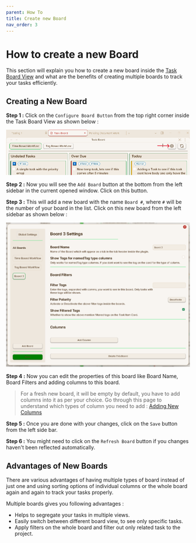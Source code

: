 ```yaml
---
parent: How To
title: Create new Board
nav_order: 3
---
```


# How to create a new Board

This section will explain you how to create a new board inside the [Task Board View](../Components/Task_Board_Pane.md#active-board-section) and what are the benefits of creating multiple boards to track your tasks efficiently.

## Creating a New Board

**Step 1 :** Click on the `Configure Board Button` from the top right corner inside the Task Board View as shown below :

![Board Configure button](../../assets/BoardConfigButton.png)

**Step 2 :** Now you will see the `Add Board` button at the bottom from the left sidebar in the current opened window. Click on this button.

**Step 3 :** This will add a new board with the name `Board #`, where `#` will be the number of your board in the list. Click on this new board from the left sidebar as shown below :

![NewBoardAdded](../../assets/NewBoardAdded.png)

**Step 4 :** Now you can edit the properties of this board like Board Name, Board Filters and adding columns to this board.

> For a fresh new board, it will be empty by default, you have to add columns into it as per your choice. Go through this page to understand which types of column you need to add : [Adding New Columns](./HowToAddNewColumn.md)

**Step 5 :** Once you are done with your changes, click on the `Save` button from the left side bar.

**Step 6 :** You might need to click on the `Refresh Board` button if you changes haven't been reflected automatically.

## Advantages of New Boards

There are various advantages of having multiple types of board instead of just one and using sorting options of individual columns or the whole board again and again to track your tasks properly.

Multiple boards gives you following advantages :

- Helps to segregate your tasks in multiple views.
- Easily switch between different board view, to see only specific tasks.
- Apply filters on the whole board and filter out only related task to the project.
